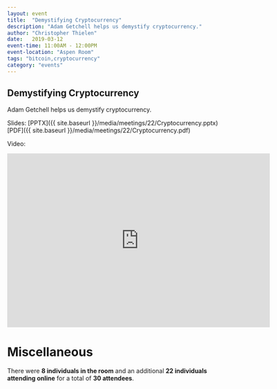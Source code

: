 ```yaml
---
layout: event
title:  "Demystifying Cryptocurrency"
description: "Adam Getchell helps us demystify cryptocurrency."
author: "Christopher Thielen"
date:   2019-03-12
event-time: 11:00AM - 12:00PM
event-location: "Aspen Room"
tags: "bitcoin,cryptocurrency"
category: "events"
---
```


Demystifying Cryptocurrency
-

Adam Getchell helps us demystify cryptocurrency.

Slides: [PPTX]({{ site.baseurl }}/media/meetings/22/Cryptocurrency.pptx) [PDF]({{ site.baseurl }}/media/meetings/22/Cryptocurrency.pdf)

Video:

<iframe id="kaltura_player" src="https://cdnapisec.kaltura.com/p/1770401/sp/177040100/embedIframeJs/uiconf_id/29032722/partner_id/1770401?iframeembed=true&playerId=kaltura_player&entry_id=0_8is9eti6&flashvars[mediaProtocol]=rtmp&amp;flashvars[streamerType]=rtmp&amp;flashvars[streamerUrl]=rtmp://www.kaltura.com:1935&amp;flashvars[rtmpFlavors]=1&amp;flashvars[localizationCode]=en&amp;flashvars[leadWithHTML5]=true&amp;flashvars[sideBarContainer.plugin]=true&amp;flashvars[sideBarContainer.position]=left&amp;flashvars[sideBarContainer.clickToClose]=true&amp;flashvars[chapters.plugin]=true&amp;flashvars[chapters.layout]=vertical&amp;flashvars[chapters.thumbnailRotator]=false&amp;flashvars[streamSelector.plugin]=true&amp;flashvars[EmbedPlayer.SpinnerTarget]=videoHolder&amp;flashvars[dualScreen.plugin]=true&amp;&wid=0_n2ijbcc2" width="608" height="402" allowfullscreen webkitallowfullscreen mozAllowFullScreen allow="autoplay *; fullscreen *; encrypted-media *" frameborder="0" title="Kaltura Player"></iframe>

Miscellaneous
=
There were **8 individuals in the room** and an additional **22 individuals attending online** for a total of **30 attendees**.
